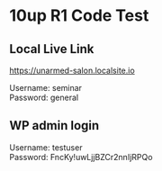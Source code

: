 # 10up R1 Code Test

## Local Live Link
https://unarmed-salon.localsite.io

Username: seminar  
Password: general
 
## WP admin login
Username: testuser  
Password: FncKy!uwLjjBZCr2nnIjRPQo
